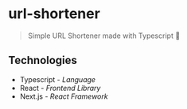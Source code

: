 # url-shortener

> Simple URL Shortener made with Typescript 🔗

## Technologies
- Typescript - *Language*
- React - *Frontend Library*
- Next.js - *React Framework*
